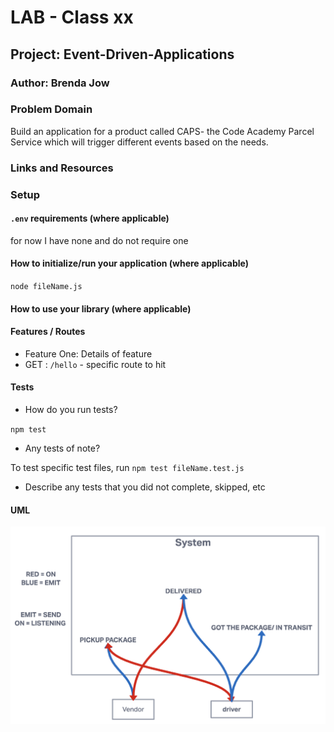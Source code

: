 # LAB - Class xx

## Project: Event-Driven-Applications

### Author: Brenda Jow

### Problem Domain  

Build an application for a product called CAPS- the Code Academy Parcel Service which will trigger different events based on the needs.


### Links and Resources

<!-- - [GitHub Actions ci/cd](https://github.com/rkgallaway/server-deployment-practice-d51/actions) 
- [back-end server url](http://xyz.com) (when applicable)
- [front-end application](http://xyz.com) (when applicable) -->

### Setup

#### `.env` requirements (where applicable)

for now I have none and do not require one


#### How to initialize/run your application (where applicable)

`node fileName.js`

#### How to use your library (where applicable)

#### Features / Routes

- Feature One: Details of feature
- GET : `/hello` - specific route to hit

#### Tests

- How do you run tests?

`npm test`
- Any tests of note?

To test specific test files, run `npm test fileName.test.js`

- Describe any tests that you did not complete, skipped, etc


#### UML

![uml](./assets/Screenshot%202023-02-27%20at%204.01.10%20PM.png)